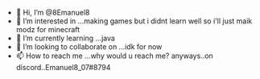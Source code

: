 - 👋 Hi, I’m @8Emanuel8
- 👀 I’m interested in ...making games but i didnt learn well so i'll just maik modz for minecraft
- 🌱 I’m currently learning ...java
- 💞️ I’m looking to collaborate on ...idk for now
- 📫 How to reach me ...why would u reach me? anyways..on discord..Emanuel8_07#8794

<!---
8Emanuel8/8Emanuel8 is a ✨ special ✨ repository because its `README.md` (this file) appears on your GitHub profile.
You can click the Preview link to take a look at your changes.
--->
